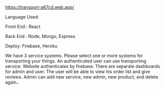 https://transport-a67cd.web.app/

Language Used:


Front End : React


Back End : Node, Mongo, Express


Deploy: Firebase, Heroku


We have 3 service systems. Please select one or more systems for transporting your things.
An authenticated user can use transporting service.
Website authenticates by firebase.
There are separate dashboards for admin and user. The user will be able to view his order list and give reviews.
Admin can add new service, new admin, new product, and delete again..
